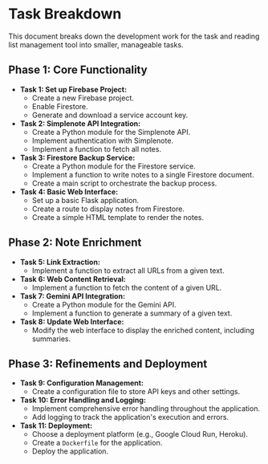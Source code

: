 # Task Breakdown

This document breaks down the development work for the task and reading list management tool into smaller, manageable tasks.

## Phase 1: Core Functionality

- **Task 1: Set up Firebase Project:**
    - Create a new Firebase project.
    - Enable Firestore.
    - Generate and download a service account key.
- **Task 2: Simplenote API Integration:**
    - Create a Python module for the Simplenote API.
    - Implement authentication with Simplenote.
    - Implement a function to fetch all notes.
- **Task 3: Firestore Backup Service:**
    - Create a Python module for the Firestore service.
    - Implement a function to write notes to a single Firestore document.
    - Create a main script to orchestrate the backup process.
- **Task 4: Basic Web Interface:**
    - Set up a basic Flask application.
    - Create a route to display notes from Firestore.
    - Create a simple HTML template to render the notes.

## Phase 2: Note Enrichment

- **Task 5: Link Extraction:**
    - Implement a function to extract all URLs from a given text.
- **Task 6: Web Content Retrieval:**
    - Implement a function to fetch the content of a given URL.
- **Task 7: Gemini API Integration:**
    - Create a Python module for the Gemini API.
    - Implement a function to generate a summary of a given text.
- **Task 8: Update Web Interface:**
    - Modify the web interface to display the enriched content, including summaries.

## Phase 3: Refinements and Deployment

- **Task 9: Configuration Management:**
    - Create a configuration file to store API keys and other settings.
- **Task 10: Error Handling and Logging:**
    - Implement comprehensive error handling throughout the application.
    - Add logging to track the application's execution and errors.
- **Task 11: Deployment:**
    - Choose a deployment platform (e.g., Google Cloud Run, Heroku).
    - Create a `Dockerfile` for the application.
    - Deploy the application.
